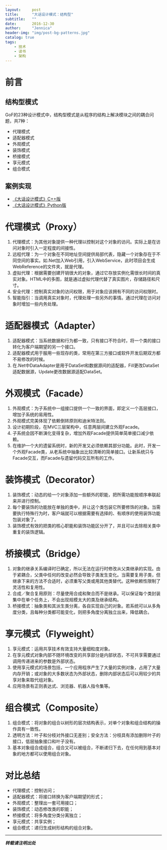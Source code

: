 ```yaml
---
layout:     post
title:      "大话设计模式：结构型"
subtitle:   ""
date:       2016-12-30
author:     "Jennica"
header-img: "img/post-bg-patterns.jpg"
catalog: true
tags:
    - 技术
    - 读书
    - 架构
---
```


# 前言

## 结构型模式
GoF的23种设计模式中，结构型模式是从程序的结构上解决模块之间的耦合问题，共7种：

- 代理模式
- 适配器模式
- 外观模式
- 装饰模式
- 桥接模式
- 享元模式
- 组合模式

## 案例实现

- [《大话设计模式》C++版](https://github.com/yogykwan/design-patterns-cpp)
- [《大话设计模式》Python版](https://github.com/yogykwan/design-patterns-py)

# 代理模式（Proxy）

1. 代理模式：为其他对象提供一种代理以控制对这个对象的访问。实际上是在访问对象时引入一定程度的间接性。
2. 远程代理：为一个对象在不同地址空间提供局部代表，隐藏一个对象存在于不同空间的事实。如.Net加入Web引用，引入WebService，此时项目会生成WebReference的文件夹，就是代理。
3. 虚拟代理：根据需要创建开销很大的对象，通过它存放实例化需很长时间的真实对象。HTML中的多图，就是通过虚拟代理代替了真实图片，存储路径和尺寸。
4. 安全代理：控制真实对象的访问权限，用于对象应该拥有不同的访问权限时。
5. 智能指引：当调用真实对象时，代理处理一些另外的事情。通过代理在访问对象时增加一些内务处理。

# 适配器模式（Adapter）

1. 适配器模式：当系统数据和行为都一致，只有接口不符合时，将一个类的接口转化为客户端期望的另一个接口。
2. 适配器模式用于服用一些现存的类，常用在第三方接口或软件开发后期双方都不易修改的时候。
3. 在.Net中DataAdapter是用于DataSet和数据源间的适配器，Fill更改DataSet适配数据源，Update更改数据源适配DataSet。

# 外观模式（Facade）

1. 外观模式：为子系统中一组接口提供一个一致的界面，即定义一个高层接口，增加子系统的易用性。
2. 外观模式完美体现了依赖倒转原则和迪米特法则。
3. 设计初期阶段，在MVC三层架构中，任意两层间建立外观Facade。
4. 子系统会因不断演化变得复杂，增加外观Facade提供简单简单接口减少依赖。
5. 在维护一个大的遗留系统时，新的开发又必须依赖其部分功能。此时，开发一个外观Facade类，从老系统中抽象出比较清晰的简单接口。让新系统只与Facade交互，而Facade与遗留代码交互所有的工作。

# 装饰模式（Decorator）

1. 装饰模式：动态的给一个对象添加一些额外的职能，把所需功能按顺序串联起来并进行控制。
2. 每个要装饰的功能放在单独的类中，并让这个类包装它所要修饰的对象。当需要执行特殊行为时，客户端就可以根据需要有选择的、有顺序的使用装饰功能包装对象了。
3. 装饰模式有效的把类的核心职能和装饰功能区分开了，并且可以去除相关类中重复的装饰逻辑。

# 桥接模式（Bridge）

1. 对象的继承关系编译时已确定，所以无法在运行时修改从父类继承的实现。由于紧耦合，父类中任何的改变必然会导致子类发生变化。当需要复用子类，但继承下来的方法不合适时，必须重写父类或用其他类替代。这种依赖性限制了灵活性和复用性。
2. 合成／聚合复用原则：尽量使用合成和聚合而不是继承。可以保证每个类封装集中在单个任务上，不会出现规模太大的类及继承结构。
3. 桥接模式：抽象类和其派生类分离，各自实现自己的对象。若系统可以从多角度分类，且每种分类都可能变化，则把多角度分离独立出来，降低耦合。

# 享元模式（Flyweight）

1. 享元模式：运用共享技术有效支持大量细粒度对象。
2. 在享元模式对象内部不随环境改变的共享部分是内部状态，不可共享需要通过调用传递进来的参数是外部状态。
3. 使用享元模式的场景包括，一个应用程序产生了大量的实例对象，占用了大量内存开销；或对象的大多数状态为外部状态，删除内部状态后可以用较少的共享对象来取代组对象。
4. 应用场景有正则表达式、浏览器、机器人指令集等。

# 组合模式（Composite）

1. 组合模式：将对象的组合以树形的层次结构表示，对单个对象和组合结构的操作具有一致性。
2. 透明方法：叶子和分枝对外接口无差别；安全方法：分枝具有添加删除叶子的接口，低层抽象接口和叶子没有。
3. 基本对象组合成组合，组合又可以被组合，不断递归下去，在任何用到基本对象的地方都可以使用组合对象。

# 对比总结

- 代理模式：控制访问；
- 适配器模式：将接口转换为客户端期望的形式；
- 外观模式：整理出一套可用接口；
- 装饰模式：动态修改类的职能；
- 桥接模式：将多角度分类分离独立；
- 享元模式：共享实例；
- 组合模式：递归生成树形结构的组合对象。


---


***转载请注明出处***
